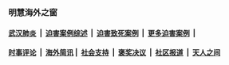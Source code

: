 
### 明慧海外之窗

####  [武汉肺炎](indexes/365.md?t=01231700) &nbsp;|&nbsp;  [迫害案例综述](indexes/328.md?t=01231700) &nbsp;|&nbsp; [迫害致死案例](indexes/277.md?t=01231700)  &nbsp;|&nbsp; [更多迫害案例](indexes/81.md?t=01231700)  &nbsp;|&nbsp; 
####  [时事评论](indexes/251.md?t=01231700) &nbsp;|&nbsp; [海外简讯](indexes/245.md?t=01231700)&nbsp;|&nbsp;  [社会支持](indexes/140.md?t=01231700) &nbsp;|&nbsp; [褒奖决议](indexes/282.md?t=01231700) &nbsp;|&nbsp; [社区报道](indexes/91.md?t=01231700)  &nbsp;|&nbsp; [天人之间](indexes/78.md?t=01231700) 

